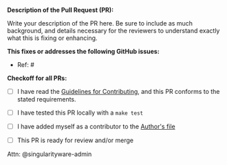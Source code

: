 **Description of the Pull Request (PR):**

Write your description of the PR here. Be sure to include as much background,
and details necessary for the reviewers to understand exactly what this is
fixing or enhancing.


**This fixes or addresses the following GitHub issues:**

- Ref: #


**Checkoff for all PRs:**

- [ ] I have read the [Guidelines for Contributing](CONTRIBUTING.md), and this PR conforms to the stated requirements.
- [ ] I have tested this PR locally with a `make test`
- [ ] I have added myself as a contributor to the [Author's file](AUTHORS.md)
- [ ] This PR is ready for review and/or merge


Attn: @singularityware-admin
